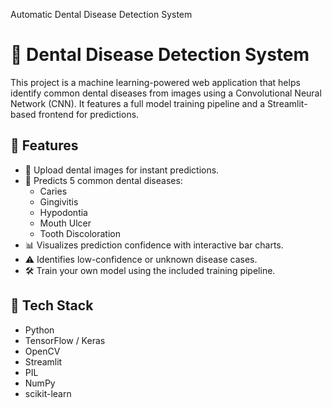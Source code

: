 Automatic Dental Disease Detection System
# 🦷 Dental Disease Detection System

This project is a machine learning-powered web application that helps identify common dental diseases from images using a Convolutional Neural Network (CNN). It features a full model training pipeline and a Streamlit-based frontend for predictions.


## 🚀 Features

- 📸 Upload dental images for instant predictions.
- 🤖 Predicts 5 common dental diseases:
  - Caries
  - Gingivitis
  - Hypodontia
  - Mouth Ulcer
  - Tooth Discoloration
- 📊 Visualizes prediction confidence with interactive bar charts.
- ⚠️ Identifies low-confidence or unknown disease cases.
- 🛠️ Train your own model using the included training pipeline.



## 🧪 Tech Stack

- Python
- TensorFlow / Keras
- OpenCV
- Streamlit
- PIL
- NumPy
- scikit-learn




